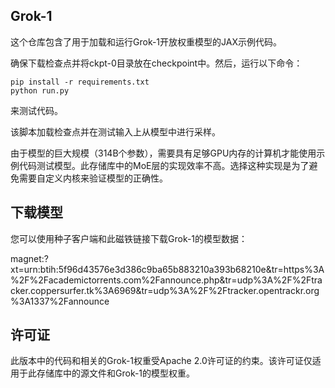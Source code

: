 ## Grok-1
这个仓库包含了用于加载和运行Grok-1开放权重模型的JAX示例代码。

确保下载检查点并将ckpt-0目录放在checkpoint中。然后，运行以下命令：

```
pip install -r requirements.txt
python run.py
```

来测试代码。

该脚本加载检查点并在测试输入上从模型中进行采样。

由于模型的巨大规模（314B个参数），需要具有足够GPU内存的计算机才能使用示例代码测试模型。此存储库中的MoE层的实现效率不高。选择这种实现是为了避免需要自定义内核来验证模型的正确性。

## 下载模型
您可以使用种子客户端和此磁铁链接下载Grok-1的模型数据：

magnet:?xt=urn:btih:5f96d43576e3d386c9ba65b883210a393b68210e&tr=https%3A%2F%2Facademictorrents.com%2Fannounce.php&tr=udp%3A%2F%2Ftracker.coppersurfer.tk%3A6969&tr=udp%3A%2F%2Ftracker.opentrackr.org%3A1337%2Fannounce

## 许可证
此版本中的代码和相关的Grok-1权重受Apache 2.0许可证的约束。该许可证仅适用于此存储库中的源文件和Grok-1的模型权重。
